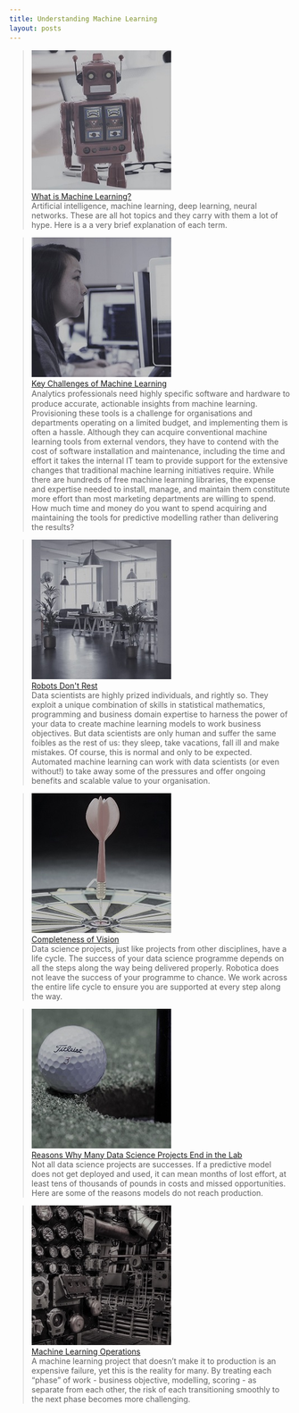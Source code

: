 ```yaml
---
title: Understanding Machine Learning
layout: posts
---
```



>![Robot toy](/img/robot-toy-small.jpeg) <br />
>[What is Machine Learning?](/posts/what-is-machine-learning.html) <br />
>Artificial intelligence, machine learning, deep learning, neural networks. These are all hot topics and they carry with them a lot of hype. Here is a a very brief explanation of each term.


>![Analysts](/img/computer-users-small.jpg) <br />
>[Key Challenges of Machine Learning](/posts/key-challenges-of-machine-learning.html) <br />
>Analytics professionals need highly speciﬁc software and hardware to produce accurate, actionable insights from machine learning. Provisioning these tools is a challenge for organisations and departments operating on a limited budget, and implementing them is often a hassle. Although they can acquire conventional machine learning tools from external vendors, they have to contend with the cost of software installation and maintenance, including the time and effort it takes the internal IT team to provide support for the extensive changes that traditional machine learning initiatives require. While there are hundreds of free machine learning libraries, the expense and expertise needed to install, manage, and maintain them constitute more effort than most marketing departments are willing to spend. How much time and money do you want to spend acquiring and maintaining the tools for predictive modelling rather than delivering the results?


>![Empty office](/img/empty-office-small.jpeg) <br />
>[Robots Don't Rest](/posts/robots-dont-rest.html) <br />
>Data scientists are highly prized individuals, and rightly so. They exploit a unique combination of skills in statistical mathematics, programming and business domain expertise to harness the power of your data to create machine learning models to work business objectives. But data scientists are only human and suffer the same foibles as the rest of us: they sleep, take vacations, fall ill and make mistakes. Of course, this is normal and only to be expected. Automated machine learning can work with data scientists (or even without!) to take away some of the pressures and offer ongoing benefits and scalable value to your organisation.


>![Bullseye](/img/dart-small.jpeg) <br />
>[Completeness of Vision](/posts/completeness-of-vision.html) <br />
>Data science projects, just like projects from other disciplines, have a life cycle. The success of your data science programme depends on all the steps along the way being delivered properly. Robotica does not leave the success of your programme to chance. We work across the entire life cycle to ensure you are supported at every step along the way.


>![Golf](/img/golf-small.jpeg) <br />
>[Reasons Why Many Data Science Projects End in the Lab](/posts/reasons-why-many-data-science-programmes-end-in-the-lab.html) <br />
>Not all data science projects are successes. If a predictive model does not get deployed and used, it can mean months of lost effort, at least tens of thousands of pounds in costs and missed opportunities. Here are some of the reasons models do not reach production.


>![Machine](/img/machine-small.jpeg) <br />
>[Machine Learning Operations](/posts/machine-learning-ops.html) <br />
>A machine learning project that doesn’t make it to production is an expensive failure, yet this is the reality for many. By treating each “phase” of work - business objective, modelling, scoring - as separate from each other, the risk of each transitioning smoothly to the next phase becomes more challenging.